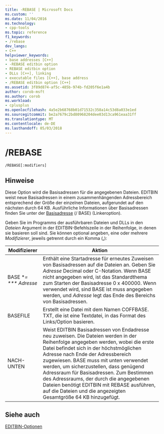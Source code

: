 ```yaml
---
title: -REBASE | Microsoft Docs
ms.custom: ''
ms.date: 11/04/2016
ms.technology:
- cpp-tools
ms.topic: reference
f1_keywords:
- /rebase
dev_langs:
- C++
helpviewer_keywords:
- base addresses [C++]
- -REBASE editbin option
- REBASE editbin option
- DLLs [C++], linking
- executable files [C++], base address
- /REBASE editbin option [C++]
ms.assetid: 3f89d874-af5c-485b-974b-fd205f6e1a4b
author: corob-msft
ms.author: corob
ms.workload:
- cplusplus
ms.openlocfilehash: 4a5e2b68768b01d71532c358a14c53d8a033e1ed
ms.sourcegitcommit: be2a7679c2bd80968204dee03d13ca961eaa31ff
ms.translationtype: MT
ms.contentlocale: de-DE
ms.lasthandoff: 05/03/2018
---
```

# <a name="rebase"></a>/REBASE
```  
/REBASE[:modifiers]  
```  
  
## <a name="remarks"></a>Hinweise  
 Diese Option wird die Basisadressen für die angegebenen Dateien. EDITBIN weist neue Basisadressen in einem zusammenhängenden Adressbereich entsprechend der Größe der einzelnen Dateien, aufgerundet auf den nächsten durch 64 KB. Ausführliche Informationen über Basisadressen finden Sie unter der [Basisadresse](../../build/reference/base-base-address.md) (/ BASE) (Linkeroption).  
  
 Geben Sie im Programms der ausführbaren Dateien und DLLs in den *Dateien* Argument in der EDITBIN-Befehlszeile in der Reihenfolge, in denen sie basieren soll sind. Sie können optional angeben, eine oder mehrere *Modifizierer*, jeweils getrennt durch ein Komma (**,**):  
  
|Modifizierer|Aktion|  
|--------------|------------|  
|BASE **= *** Adresse*|Enthält eine Startadresse für erneutes Zuweisen von Basisadressen auf die Dateien an. Geben Sie *Adresse* Decimal oder C-Notation. Wenn BASE nicht angegeben wird, ist das Standardthema zum Starten der Basisadresse 0 x 400000. Wenn verwendet wird, sind BASE ist muss angegeben werden, und *Adresse* legt das Ende des Bereichs von Basisadressen.|  
|BASEFILE|Erstellt eine Datei mit dem Namen COFFBASE. TXT, die ist eine Textdatei, in das Format des Links/Option basieren.|  
|NACH-UNTEN|Weist EDITBIN Basisadressen von Endadresse neu zuweisen. Die Dateien werden in der Reihenfolge angegeben werden, wobei die erste Datei befindet sich in der höchstmöglichen Adresse nach Ende der Adressbereich zugewiesen. BASE muss mit unten verwendet werden, um sicherzustellen, dass genügend Adressraum für Basisadressen. Zum Bestimmen des Adressraums, der durch die angegebenen Dateien benötigt EDITBIN mit REBASE ausführen, auf die Dateien und die angezeigten Gesamtgröße 64 KB hinzugefügt.|  
  
## <a name="see-also"></a>Siehe auch  
 [EDITBIN-Optionen](../../build/reference/editbin-options.md)